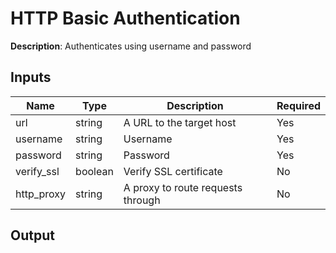# HTTP Basic Authentication

**Description**: Authenticates using username and password

## Inputs

| Name | Type | Description | Required |
|------|------|-------------|----------|
| url | string | A URL to the target host | Yes |
| username | string | Username | Yes |
| password | string | Password | Yes |
| verify_ssl | boolean | Verify SSL certificate | No |
| http_proxy | string | A proxy to route requests through | No |
## Output

